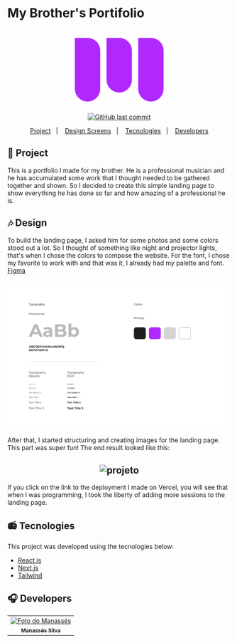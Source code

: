 # My Brother's Portifolio

<h1 align="center">
    <img alt="logo" title="logo" src="https://github.com/manassesss/try-repo/blob/main/miqueias-logo.svg" width="200"/>
</h1>

<p align="center">
<a align="center" href="https://github.com/manassesss/brothers-portifolio/commits/main">
    <img alt="GitHub last commit" src="https://img.shields.io/github/last-commit/manassesss/brothers-portifolio">
 </a>
 
 <p align="center">
  <a href="#project">Project</a>&nbsp;&nbsp;&nbsp;|&nbsp;&nbsp;&nbsp;
  <a href="#design">Design Screens</a>&nbsp;&nbsp;&nbsp;|&nbsp;&nbsp;&nbsp;
  <a href="#tecnologies">Tecnologies</a>&nbsp;&nbsp;&nbsp;|&nbsp;&nbsp;&nbsp;
  <a href="#developers">Developers</a>
</p>
<section id='project'>
  
## :drum: Project
This is a portfolio I made for my brother. He is a professional musician and he has accumulated some work that I thought needed to be gathered together and shown. So I decided to create this simple landing page to show everything he has done so far and how amazing of a professional he is.
</section>
<section id='design'>
  
## :notes: Design
To build the landing page, I asked him for some photos and some colors stood out a lot. So I thought of something like night and projector lights, that's when I chose the colors to compose the website. For the font, I chose my favorite to work with and that was it, I already had my palette and font. [Figma](https://www.figma.com/design/IGFldqGjtvIhPHvVA9BKVk/Miqueias-Portifolio?m=auto&t=8B0yguUSWZOtkYUI-6)
<h1 align="center">
    <img alt="projeto" title="projeto" src="https://github.com/manassesss/try-repo/blob/main/miqueias-typography-colors.png"/>
</h1>
After that, I started structuring and creating images for the landing page. This part was super fun! The end result looked like this:
<h1 align="center">
    <img alt="projeto" title="projeto" src="https://github.com/manassesss/try-repo/blob/main/miqueias.svg"/>
</h1>
If you click on the link to the deployment I made on Vercel, you will see that when I was programming, I took the liberty of adding more sessions to the landing page.

</section>

<section id='tecnologies'>
  
## :radio: Tecnologies
<p align="justify">
   This project was developed using the tecnologies below:
</p>

- [React.js](https://react.dev/)
- [Next.js](https://nextjs.org/)
- [Tailwind](https://tailwindui.com/?ref=top)

</section>

<section id='developers'>
  
## :headphones:	Developers

<table> 
      <td align="center">
      <a href="https://github.com/manassesss">
        <img src="https://avatars.githubusercontent.com/u/43761534?v=4" width="100px;" alt="Foto do Manassés"/><br>
        <sub>
          <b>Manassés Silva</b>
        </sub>
      </a>
    </td>
    </tr>
</table>

</section>
